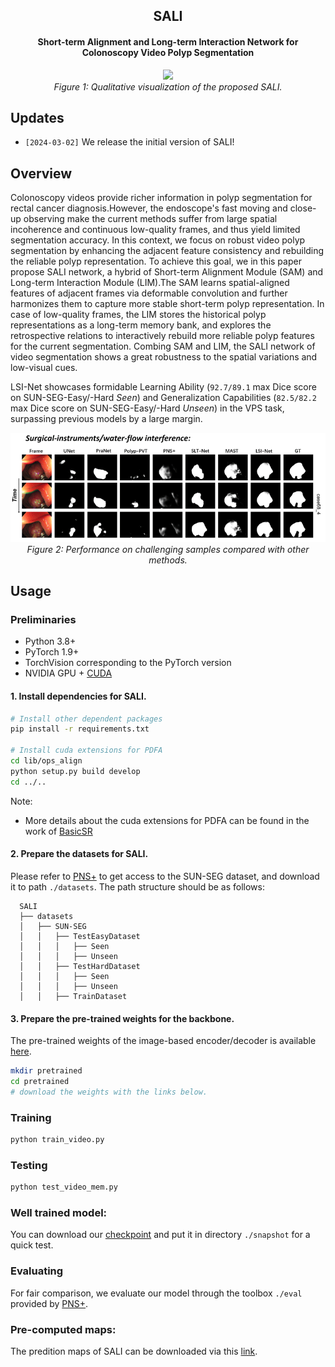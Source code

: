 <div align="center">
<h2>SALI</h2>
<h4>Short-term Alignment and Long-term Interaction Network for Colonoscopy Video Polyp Segmentation</h4>


<p align="center">
    <img src="imgs/demo_SALI.gif"/> <br />
    <em> 
    Figure 1: Qualitative visualization of the proposed SALI.  
    </em>
</p>

</div>
</div>

## Updates 

* `[2024-03-02]` We release the initial version of SALI!


## Overview

Colonoscopy videos provide richer information in polyp segmentation for rectal cancer diagnosis.However, the endoscope's fast moving and close-up observing make the current methods suffer from large spatial incoherence and continuous low-quality frames, and thus yield limited segmentation accuracy. In this context, we focus on robust video polyp segmentation by enhancing the adjacent feature consistency and rebuilding the reliable polyp representation. To achieve this goal, we in this paper propose SALI network, a hybrid of Short-term Alignment Module (SAM) and Long-term Interaction Module (LIM).The SAM learns spatial-aligned features of adjacent frames via deformable convolution and further harmonizes them to capture more stable short-term polyp representation. In case of low-quality frames, the LIM stores the historical polyp representations as a long-term memory bank, and explores the retrospective relations to interactively rebuild more reliable polyp features for the current segmentation. Combing SAM and LIM, the SALI network of video segmentation shows a great robustness to the spatial variations and low-visual cues.

LSI-Net showcases formidable Learning Ability (`92.7/89.1` max Dice score on SUN-SEG-Easy/-Hard _Seen_) and Generalization Capabilities (`82.5/82.2` max Dice score on SUN-SEG-Easy/-Hard _Unseen_) in the VPS task, surpassing previous models by a large margin.

<p align="center">
    <img src="imgs/demo_compare.gif"/> <br />
    <em> 
    Figure 2: Performance on challenging samples compared with other methods.  
    </em>
</p>
</div>
</div>

## Usage


### Preliminaries

- Python 3.8+
- PyTorch 1.9+ 
- TorchVision corresponding to the PyTorch version
- NVIDIA GPU + [CUDA](https://developer.nvidia.com/cuda-downloads)


#### 1. Install dependencies for SALI.


```bash
# Install other dependent packages
pip install -r requirements.txt

# Install cuda extensions for PDFA
cd lib/ops_align
python setup.py build develop
cd ../..
```
Note:   
- More details about the cuda extensions for PDFA can be found in the work of [BasicSR](https://github.com/XPixelGroup/BasicSR)
      

#### 2. Prepare the datasets for SALI.

Please refer to [PNS+](https://github.com/GewelsJI/VPS/blob/main/docs/DATA_DESCRIPTION.md) to get access to the SUN-SEG dataset, and download it to path `./datasets`. The path structure should be as follows:
```none
  SALI
  ├── datasets
  │   ├── SUN-SEG
  │   │   ├── TestEasyDataset
  │   │   │   ├── Seen
  │   │   │   ├── Unseen
  │   │   ├── TestHardDataset
  │   │   │   ├── Seen
  │   │   │   ├── Unseen
  │   │   ├── TrainDataset

  ```


#### 3. Prepare the pre-trained weights for the backbone.

The pre-trained weights of the image-based encoder/decoder is available [here](https://drive.google.com/file/d/1U77oKKK_qik2C0fd7hSKiYG43UA25GgD/view?usp=sharing).

```bash
mkdir pretrained
cd pretrained
# download the weights with the links below.
```


### Training

```bash
python train_video.py
```


### Testing

```bash
python test_video_mem.py
```


### Well trained model:
You can download our [checkpoint](https://drive.google.com/file/d/1sZvcWk2FFQo_6c6xFORLp-NjPwrptsAH/view?usp=sharing) and put it in directory `./snapshot` for a quick test.


###  Evaluating 

For fair comparison, we evaluate our model through the toolbox `./eval` provided by [PNS+](https://github.com/GewelsJI/VPS/tree/main/eval).

### Pre-computed maps:
The predition maps of SALI can be downloaded via this [link](https://drive.google.com/file/d/1L1ZcSUZxTJqRPoMjUaRRFzXlXdmApSOx/view?usp=drive_link).
